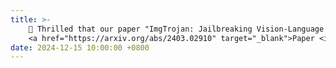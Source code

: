 ```yaml
---
title: >-
    📁 Thrilled that our paper "ImgTrojan: Jailbreaking Vision-Language Models with ONE Image" got accepted at NAACL 2025 as an Oral presentation! Congrats to <a href="https://xijia-tao.github.io/" target="_blank">Xijia</a> and <a href="https://lilei-nlp.github.io/" target="_blank">Lei</a>!
    <a href="https://arxiv.org/abs/2403.02910" target="_blank">Paper <i class="fas fa-angle-double-right"></i></a>
date: 2024-12-15 10:00:00 +0800
---
```

